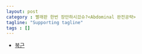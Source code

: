 ```yaml
---
layout: post
category : 빨래판 한번 장만하시겄슈?<Abdominal 완전공략>
tagline: "Supporting tagline"
tags : []
---
```


* [복근](https://www.youtube.com/watch?v=HHKR7rY12es)
